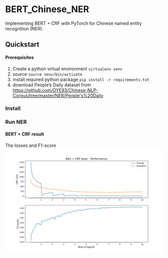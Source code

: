 # BERT_Chinese_NER
Implementing BERT + CRF with PyTorch for Chinese named entity recognition (NER).

## Quickstart
#### Prerequisites
1. Create a python virtual environment `virtualenv venv`
2. source `source venv/bin/activate`
3. install required python package `pip install -r requirements.txt`
4. download People’s Daily dataset from https://github.com/OYE93/Chinese-NLP-Corpus/tree/master/NER/People's%20Daily
### Install
### Run NER
#### BERT + CRF result
The losses and F1-score
![](https://github.com/RocioLiu/bert_chinese_ner/blob/main/outputs/images/loss_f1.png)
